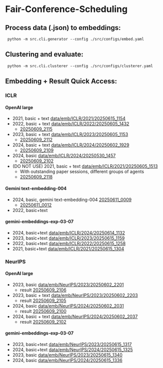 # Fair-Conference-Scheduling


## Process data (.json) to embeddings:
```
 python -m src.cli.generator --config ./src/configs/embed.yaml
```

## Clustering and evaluate:
```
 python -m src.cli.clusterer --config ./src/configs/clusterer.yaml
```

## Embedding + Result Quick Access:
### ICLR
#### OpenAI large
- 2021, basic + text [data/emb/ICLR/2021/20250615_1154](data/emb/ICLR/2021/20250615_1154)
- 2022, basic + text [data/emb/ICLR/2022/20250605_1432](data/emb/ICLR/2022/20250605_1432)
  - [20250609_2115](result/ICLR/2022/20250609_2115)
- 2023, basic + text [data/emb/ICLR/2023/20250605_1153](data/emb/ICLR/2023/20250605_1153)
  - [20250609_2112](result/ICLR/2023/20250609_2112)
- 2024, basic + text [data/emb/ICLR/2024/20250602_1929](data/emb/ICLR/2024/20250602_1929)
  - [20250609_2109](result/ICLR/2024/20250609_2109)
- 2024, basic [data/emb/ICLR/2024/20250530_1457](data/emb/ICLR/2024/20250530_1457)
  - [20250609_2102](result/ICLR/2024/20250609_2102)
- (DO NOT USE) 2021, basic + text [data/emb/ICLR/2021/20250605_1513](data/emb/ICLR/2021/20250605_1513)
  - With outstanding paper sessions, different groups of agents
  - [20250609_2118](result/ICLR/2021/20250609_2118) 
#### Gemini text-embedding-004
- 2024, basic, gemini text-embedding-004 [20250611_0009](data/emb/ICLR/2024/20250611_0009)
  - [20250611_0012](result/ICLR/2024/20250611_0012)
- 2022, basic+text
#### gemini-embeddings-exp-03-07 
- 2024, basic+text [data/emb/ICLR/2024/20250614_1132](data/emb/ICLR/2024/20250614_1132)
- 2023, basic+text [data/emb/ICLR/2023/20250615_1159](data/emb/ICLR/2023/20250615_1159)
- 2022, basic+text [data/emb/ICLR/2022/20250615_1258](data/emb/ICLR/2022/20250615_1258)
- 2021, basic+text [data/emb/ICLR/2021/20250615_1304](data/emb/ICLR/2021/20250615_1304)
### NeurIPS
#### OpenAI large
- 2023, basic [data/emb/NeurIPS/2023/20250602_2201](data/emb/NeurIPS/2023/20250602_2201)
  - result [20250609_2106](result/NeurIPS/2023/20250609_2106)
- 2023, basic + text [data/emb/NeurIPS/2023/20250602_2203](data/emb/NeurIPS/2023/20250602_2203)
  - result [20250609_2105](result/NeurIPS/2023/20250609_2105)
- 2024, basic [data/emb/NeurIPS/2024/20250602_2031](data/emb/NeurIPS/2024/20250602_2031)
  - result [20250609_2100](result/NeurIPS/2024/20250609_2100)
- 2024, basic + text [data/emb/NeurIPS/2024/20250602_2037](data/emb/NeurIPS/2024/20250602_2037)
  - result [20250609_2102](result/NeurIPS/2024/20250609_2102)
#### gemini-embeddings-exp-03-07 
- 2023, basic+text [data/emb/NeurIPS/2023/20250615_1317](data/emb/NeurIPS/2023/20250615_1317)
- 2024, basic+text [data/emb/NeurIPS/2024/20250615_1325](data/emb/NeurIPS/2024/20250615_1325)
- 2023, basic [data/emb/NeurIPS/2023/20250615_1340](data/emb/NeurIPS/2023/20250615_1340)
- 2024, basic [data/emb/NeurIPS/2024/20250615_1336](data/emb/NeurIPS/2024/20250615_1336)



